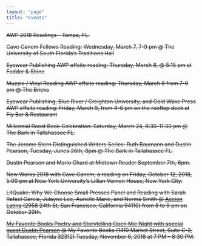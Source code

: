 ```yaml
---
layout: "page"
title: "Events"
---
```


~~AWP 2018 Readings - Tampa, FL.~~

~~Cave Canem Fellows Reading: Wednesday, March 7, 7-9 pm @ The University of South Florida’s Traditions Hall~~

~~Eyewear Publishing AWP offsite reading: Thursday, March 8, @ 5:15 pm at Fodder & Shine~~

~~Muzzle / Vinyl Reading AWP offsite reading: Thursday, March 8 from 7-9 pm @ The Bricks~~

~~Eyewear Publishing, Blue River / Creighton University, and Gold Wake Press AWP offsite reading: Friday, March 9, from 4-6 pm on the rooftop deck at Fly Bar & Restaurant~~

~~Millennial Roost Book Celebration: Saturday, March 24, 8:30-11:30 pm @ The Bark in Tallahassee FL.~~

~~The Jerome Stern Distinguished Writers Series: Ruth Baumann and Dustin Pearson, Tuesday, Junes 26th, 8pm @ The Bark in Tallahassee FL.~~

~~Dustin Pearson and Mario Chard at Midtown Reader September 7th, 6pm.~~

~~New Works 2018 with Cave Canem, a reading on Friday, October 12, 2018, 5:00 pm at New York University’s Lillian Vernon House, New York City.~~

~~LitQuake: Why We Choose Small Presses Panel and Reading with Sarah Rafael García, Julayne Lee, Aurielle Marie, and Norma Smith @ [Accion Latina](https://www.facebook.com/AccionLatina/?__xts__%5B0%5D=68.ARDHEdcd-ol5Lbz2uL4EIeffsHpdXy3mY7M5nGRc6uGdxyHFa-GwKioiRwqRioKkBxatlLKNQX2sDgTFP9IzN4oV8qP6lgAIoLeG-41Uk2-kvciomSbqYwGGwXIE4aw3lGryEWZWrM2Ne3Y9GyXhrOC7qpi9l0SxAbcZodyDqu2af9cxN2yj2fEJLbCfl3z049ZXPprxDwFQaQ&eid=ARA_J2TxTfW75ZYsiC4D-AiWAPO6xa4tdLBFQC7FfZTr3OWE1tjhJExnLaHvBg2ZfE2qUwLXG6t-psow) (2958 24th St, San Francisco, California 94110) from 8 to 9 pm on October 20th.~~

~~[My Favorite Books Poetry and Storytelling Open Mic Night with special guest Dustin Pearson](https://www.facebook.com/events/313425412791546/) @ My Favorite Books (1410 Market Street, Suite C-2, Tallahassee, Florida 32312) Tuesday, November 6, 2018 at 7 PM – 8:30 PM.~~
